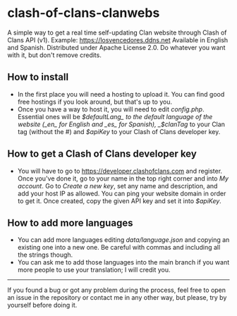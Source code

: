 # clash-of-clans-clanwebs
A simple way to get a real time self-updating Clan website through Clash of Clans API (v1).
Example: https://losvencedores.ddns.net
Available in English and Spanish.
Distributed under Apache License 2.0. Do whatever you want with it, but don't remove credits.

## How to install
* In the first place you will need a hosting to upload it. You can find good free hostings if you look around, but that's up to you.
* Once you have a way to host it, you will need to edit _config.php_. Essential ones will be _$defaultLang_ to the default language of the website (_en_ for English and _es_ for Spanish), _$clanTag_ to your Clan tag (without the #) and _$apiKey_ to your Clash of Clans developer key.

## How to get a Clash of Clans developer key
* You will have to go to https://developer.clashofclans.com and register. Once you've done it, go to your name in the top right corner and into _My account_. Go to _Create a new key_, set any name and description, and add your host IP as allowed. You can ping your website domain in order to get it. Once created, copy the given API key and set it into _$apiKey_.

## How to add more languages
* You can add more languages editing _data/language.json_ and copying an existing one into a new one. Be careful with commas and including all the strings though.
* You can ask me to add those languages into the main branch if you want more people to use your translation; I will credit you.
---
If you found a bug or got any problem during the process, feel free to open an issue in the repository or contact me in any other way, but please, try by yourself before doing it.
